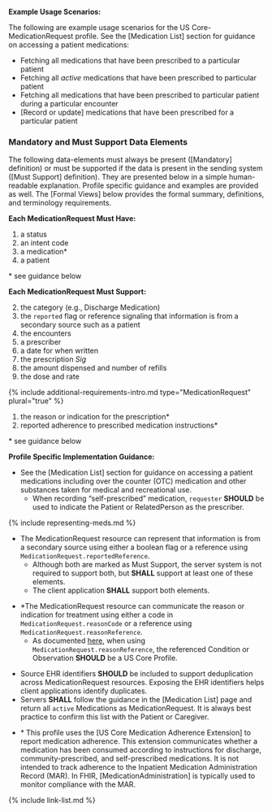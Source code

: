 
**Example Usage Scenarios:**

The following are example usage scenarios for the US Core-MedicationRequest
profile. See the [Medication List] section for guidance on accessing a patient medications:

-   Fetching all medications that have been prescribed to a particular patient
-   Fetching all *active* medications that have been prescribed to  particular patient
-   Fetching all medications that have been prescribed to particular patient during a particular encounter
-  [Record or update]  medications that have been prescribed for a particular
    patient

### Mandatory and Must Support Data Elements


The following data-elements must always be present ([Mandatory] definition) or must be supported if the data is present in the sending system ([Must Support] definition). They are presented below in a simple human-readable explanation.  Profile specific guidance and examples are provided as well.  The [Formal Views] below provides the  formal summary, definitions, and  terminology requirements.  

**Each MedicationRequest Must Have:**

1.  a status
1.  an intent code
1.  a medication*
1.  a patient


\* see guidance below

**Each MedicationRequest Must Support:**


2. the category  (e.g., Discharge Medication)
3. the `reported` flag  or reference signaling that information is from a secondary source such as a patient
4. the encounters
5. a prescriber
6. a date for when written
7. the prescription *Sig*
8. the amount dispensed and number of refills
9. the dose and rate

{% include additional-requirements-intro.md type="MedicationRequest" plural="true" %}

1. the reason or indication for the prescription*
1. <span class="bg-success" markdown="1">reported adherence to prescribed medication instructions*</span><!-- new-content -->
 
\* see guidance below


**Profile Specific Implementation Guidance:**

* See the [Medication List] section for guidance on accessing a patient medications including over the counter (OTC) medication and other substances taken for medical and recreational use.
  * When recording “self-prescribed” medication, `requester` **SHOULD** be used to indicate the Patient or RelatedPerson as the prescriber.

{% include representing-meds.md %}

* The MedicationRequest resource can represent that information is from a secondary source using either a boolean flag or a reference using `MedicationRequest.reportedReference`.
   *  Although both are marked as Must Support, the server system is not required to support both, but **SHALL** support at least one of these elements.
   *  The client application **SHALL** support both elements.

- \*The MedicationRequest resource can communicate the reason or indication for treatment using either a code in `MedicationRequest.reasonCode` or a reference using `MedicationRequest.reasonReference`.
  - As documented [here](general-guidance.html#referencing-us-core-profiles), when using  `MedicationRequest.reasonReference`, the referenced Condition or Observation **SHOULD** be a US Core Profile.
  
* Source EHR identifiers **SHOULD** be included to support deduplication across MedicationRequest resources. Exposing the EHR identifiers helps client applications identify duplicates.
* Servers **SHALL** follow the guidance in the [Medication List] page  and return all `active` Medications as MedicationRequest. It is always best practice to confirm this list with the Patient or Caregiver.

- \*  <span class="bg-success" markdown="1">This profile uses the [US Core Medication Adherence Extension] to report
  medication adherence. This extension communicates whether a medication has
  been consumed according to instructions for discharge, community-prescribed,
  and self-prescribed medications. It is not intended to track adherence to
  the Inpatient Medication Administration Record (MAR). In FHIR, [MedicationAdministration]
  is typically used to monitor compliance with the MAR.</span><!-- new-content -->


{% include link-list.md %}
